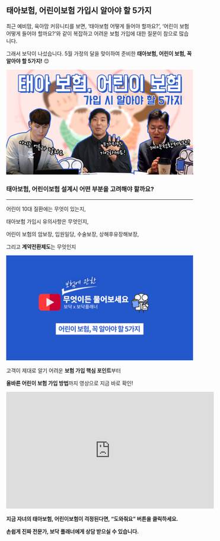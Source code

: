 ## 태아보험, 어린이보험 가입시 알아야 할 5가지

최근 예비맘, 육아맘 커뮤니티를 보면, ‘태아보험 어떻게 들어야 할까요?’, ‘어린이 보험 어떻게 들어야 할까요?’와 같이 복잡하고 어려운 보험 가입에 대한 질문이 참으로 많습니다. 

그래서 보닥이 나섰습니다. 5월 가정의 달을 맞이하여 준비한 **태아보험, 어린이 보험, 꼭 알아야 할 5가지!** 😊

![alt img](https://raw.githubusercontent.com/aijinet/doctor-contents/master/contents/202005/200520/200520_%ED%83%9C%EC%95%84%EB%B3%B4%ED%97%98%EA%B0%80%EC%9E%85%EC%8B%9C%EC%95%8C%EC%95%84%EC%95%BC%ED%95%A05%EA%B0%80%EC%A7%802.png)

### 태아보험, 어린이보험 설계시 어떤 부분을 고려해야 할까요?
___

어린이 10대 질환에는 무엇이 있는지,

태아보험 가입시 유의사항은 무엇인지,

어린이 보험의 암보장, 입원일당, 수술보장, 상해후유장해보장,

그리고 **계약전환제도**는 무엇인지

![alt img](https://raw.githubusercontent.com/aijinet/doctor-contents/master/contents/202005/200520/200520_%ED%83%9C%EC%95%84%EB%B3%B4%ED%97%98%EA%B0%80%EC%9E%85%EC%8B%9C%EC%95%8C%EC%95%84%EC%95%BC%ED%95%A05%EA%B0%80%EC%A7%804.png)

고객이 제대로 알기 어려운 **보험 가입 핵심 포인트**부터

**올바른 어린이 보험 가입 방법**까지 영상으로 지금 바로 확인!

<iframe width="560" height="315" src="https://www.youtube.com/embed/KuOtN2lsYdg?controls=0" frameborder="0" allow="accelerometer; autoplay; encrypted-media; gyroscope; picture-in-picture" allowfullscreen></iframe>

**지금 자녀의 태아보험, 어린이보험이 걱정된다면, “도와줘요” 버튼을 클릭하세요.**

**손쉽게 진짜 전문가, 보닥 플래너에게 상담 받으실 수 있습니다.**